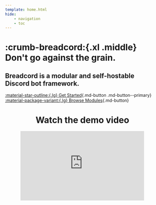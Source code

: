 ```yaml
---
template: home.html
hide:
    - navigation
    - toc
---
```


<div class="hero-text" markdown>

# :crumb-breadcord:{.xl .middle} Don't go against the grain.
## Breadcord is a **modular** and **self-hostable** Discord bot framework.

<div class="hero-buttons" markdown>

[:material-star-outline:{.lg} Get Started](docs/for-users/install-breadcord.md){.md-button .md-button--primary}
[:material-package-variant:{.lg} Browse Modules](https://github.com/orgs/Breadcord-Toasts/repositories){.md-button}

</div>
</div>

<h1 style="text-align: center">Watch the demo video</h1>

<iframe
style="display: block; margin: 0 auto 5em; aspect-ratio: 16/9; width: min(80%, 70em);"
src="https://www.youtube-nocookie.com/embed/wLqEmUOpeF0" 
title="YouTube video player"
frameborder="0"
allow="accelerometer; autoplay; clipboard-write; encrypted-media; gyroscope; picture-in-picture; web-share"
referrerpolicy="strict-origin-when-cross-origin"
allowfullscreen>
</iframe>
